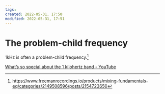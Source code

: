 ```yaml
---
tags: 
created: 2022-05-31, 17:50
modified: 2022-05-31, 17:51
---
```


# The problem-child frequency
1kHz is often a problem-child frequency.[^1]

[What’s so special about the 1 kilohertz band - YouTube](https://www.youtube.com/watch?v=ysDllKCgYyI)

[^1]: https://www.freemanrecordings.io/products/mixing-fundamentals-eq/categories/2149508596/posts/2154723650